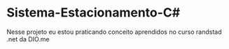 # Sistema-Estacionamento-C#
Nesse projeto eu estou praticando conceito aprendidos no curso randstad .net da DIO.me
